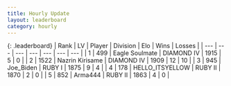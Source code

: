 ```yaml
---
title: Hourly Update
layout: leaderboard
category: hourly
---
```


{: .leaderboard}
| Rank | LV | Player | Division | Elo | Wins | Losses |
| --- | --- | --- | --- | --- | --- | --- |
| <span data-change="0">1</span> | 499 | <span title="ID: 512212">Eagle Soulmate</span> | DIAMOND IV | <span data-change="0">1915</span> | <span data-change="0">5</span> | <span data-change="0">0</span> |
| <span data-change="0">2</span> | 1522 | <span title="ID: 315148">Nazrin Kirisame</span> | DIAMOND IV | <span data-change="0">1909</span> | <span data-change="0">12</span> | <span data-change="0">10</span> |
| <span data-change="0">3</span> | 945 | <span title="ID: 353063">Joe_Biden</span> | RUBY I | <span data-change="0">1875</span> | <span data-change="0">9</span> | <span data-change="0">4</span> |
| <span data-change="1">4</span> | 178 | <span title="ID: 528147">HELLO_ITSYELLOW</span> | RUBY II | <span data-change="11">1870</span> | <span data-change="1">2</span> | <span data-change="0">0</span> |
| <span data-change="-1">5</span> | 852 | <span title="ID: 1034">Arma444</span> | RUBY II | <span data-change="0">1863</span> | <span data-change="0">4</span> | <span data-change="0">0</span> |